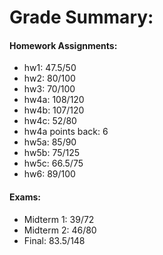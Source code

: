 # Grade Summary:

#### Homework Assignments:
* hw1: 47.5/50
* hw2: 80/100
* hw3: 70/100
* hw4a: 108/120
* hw4b: 107/120
* hw4c: 52/80
* hw4a points back: 6
* hw5a: 85/90
* hw5b: 75/125
* hw5c: 66.5/75
* hw6: 89/100

#### Exams:
* Midterm 1: 39/72
* Midterm 2: 46/80
* Final: 83.5/148

